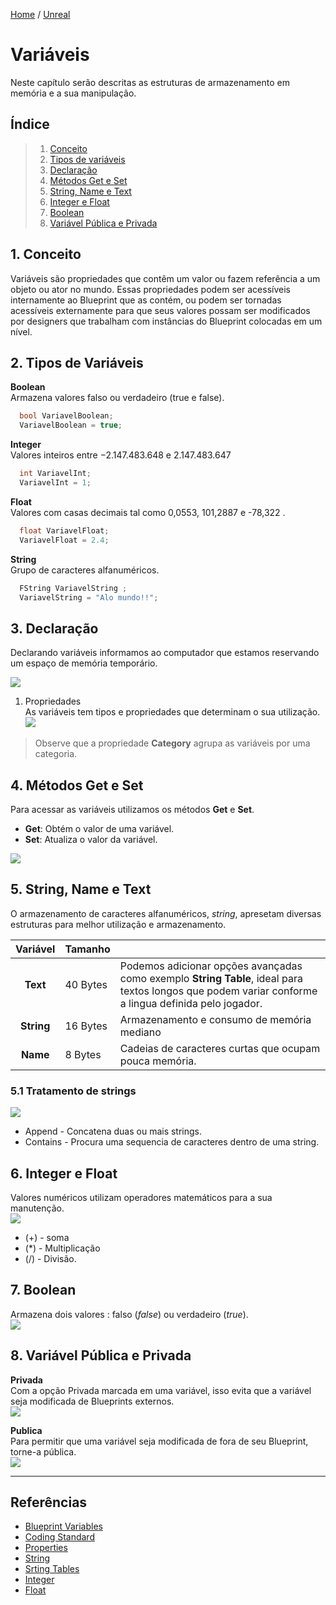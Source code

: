 [Home](https://myerco.github.io/unreal-engine) / [Unreal](https://myerco.github.io/unreal-engine/unreal.html)

# Variáveis
Neste capítulo serão descritas as estruturas de armazenamento em memória e a sua manipulação.

## Índice
> 1. [Conceito](#1)  
> 1. [Tipos de variáveis](#2)  
> 1. [Declaração](#3)  
> 1. [Métodos Get e Set](#4)  
> 1. [String, Name e Text](#5)  
> 1. [Integer e Float](#6)  
> 1. [Boolean](#7)
> 1. [Variável Pública e Privada](#8)


<a name="1"></a>
## 1. Conceito
Variáveis são propriedades que contêm um valor ou fazem referência a um objeto ou ator no mundo. Essas propriedades podem ser acessíveis internamente ao Blueprint que as contém, ou podem ser tornadas acessíveis externamente para que seus valores possam ser modificados por designers que trabalham com instâncias do Blueprint colocadas em um nível.

<a name="2"></a>
## 2. Tipos de Variáveis
**Boolean**  
Armazena valores falso ou verdadeiro (true e false).
```c++
  bool VariavelBoolean;
  VariavelBoolean = true;
```
**Integer**   
Valores inteiros entre −2.147.483.648 e 2.147.483.647
```c++
  int VariavelInt;
  VariavelInt = 1;
```
**Float**   
Valores com casas decimais tal como 0,0553, 101,2887 e -78,322 .
```c++
  float VariavelFloat;
  VariavelFloat = 2.4;
```
**String**   
Grupo de caracteres alfanuméricos.
```c++
  FString VariavelString ;
  VariavelString = "Alo mundo!!";
```
<a name="3"></a>
## 3. Declaração   
Declarando variáveis informamos ao computador que estamos reservando um espaço de memória temporário.  

![](../imagens/variaveis/variaveis1.png)

1. Propriedades   
As variáveis tem tipos e propriedades que determinam o sua utilização.  
![](../imagens/variaveis/variaveis2.png)

> Observe que a propriedade **Category** agrupa as variáveis por uma categoria.

<a name="4"></a>
## 4. Métodos Get e Set
Para acessar as variáveis utilizamos os métodos **Get** e **Set**.
- **Get**: Obtém o valor de uma variável.
- **Set**: Atualiza o valor da variável.

![](../imagens/variaveis/variaveis3.png)

<a name="5"></a>
## 5. String, Name e Text
O armazenamento de caracteres alfanuméricos, *string*, apresetam diversas estruturas para melhor utilização e armazenamento.

| Variável |Tamanho  |  |
|:-:|-|-|
| **Text** | 40 Bytes | Podemos adicionar opções avançadas como exemplo **String Table**, ideal para textos longos que podem variar conforme a lingua definida pelo jogador.  |
| **String** | 16 Bytes | Armazenamento e consumo de memória mediano |
| **Name**| 8 Bytes |  Cadeias de caracteres  curtas que ocupam pouca memória.|

### 5.1 Tratamento de strings
![](../imagens/variaveis/variaveis4.png)
- Append - Concatena duas ou mais strings.
- Contains - Procura uma sequencia de caracteres dentro de uma string.

<a name="6"></a>
## 6. Integer e Float
Valores numéricos utilizam operadores matemáticos para a sua manutenção.  
![](../imagens/variaveis/variaveis5.png)
- (+) - soma
- (*) - Multiplicação
- (/) - Divisão.

<a name="7"></a>
## 7. Boolean
Armazena dois valores : falso (*false*) ou verdadeiro (*true*).  
![](../imagens/variaveis/variaveis6.png)


<a name="8"></a>
## 8. Variável Pública e Privada
**Privada**  
Com a opção Privada marcada em uma variável, isso evita que a variável seja modificada de Blueprints externos.  
![](../imagens/variaveis/variaveis7.png)

**Publica**  
Para permitir que uma variável seja modificada de fora de seu Blueprint, torne-a pública.  
![](../imagens/variaveis/variaveis8.png)
***
## Referências
- [Blueprint Variables](https://docs.unrealengine.com/en-US/Engine/Blueprints/UserGuide/Variables/index.html)
- [Coding Standard](https://docs.unrealengine.com/en-US/Programming/Development/CodingStandard/index.html)
- [Properties](https://docs.unrealengine.com/en-US/Programming/UnrealArchitecture/Reference/Properties/index.html)
- [String](https://docs.unrealengine.com/en-US/BlueprintAPI/Utilities/String/index.html)
- [Srting Tables](https://docs.unrealengine.com/en-US/Gameplay/Localization/StringTables/index.html)
- [Integer](https://docs.unrealengine.com/en-US/BlueprintAPI/Math/Integer/index.html)
- [Float](https://docs.unrealengine.com/en-US/BlueprintAPI/Math/Float/index.html)
